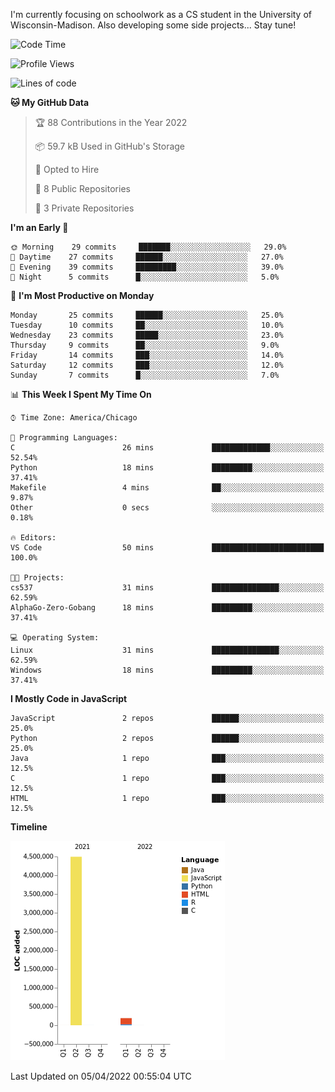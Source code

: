 

I'm currently focusing on schoolwork as a CS student in the University of Wisconsin-Madison.
Also developing some side projects...
Stay tune!

<!--START_SECTION:waka-->
![Code Time](http://img.shields.io/badge/Code%20Time-2%20hrs%2014%20mins-blue)

![Profile Views](http://img.shields.io/badge/Profile%20Views-103-blue)

![Lines of code](https://img.shields.io/badge/From%20Hello%20World%20I%27ve%20Written-5%20Million%20lines%20of%20code-blue)

**🐱 My GitHub Data** 

> 🏆 88 Contributions in the Year 2022
 > 
> 📦 59.7 kB Used in GitHub's Storage 
 > 
> 💼 Opted to Hire
 > 
> 📜 8 Public Repositories 
 > 
> 🔑 3 Private Repositories  
 > 
**I'm an Early 🐤** 

```text
🌞 Morning    29 commits     ███████░░░░░░░░░░░░░░░░░░   29.0% 
🌆 Daytime    27 commits     ██████░░░░░░░░░░░░░░░░░░░   27.0% 
🌃 Evening    39 commits     █████████░░░░░░░░░░░░░░░░   39.0% 
🌙 Night      5 commits      █░░░░░░░░░░░░░░░░░░░░░░░░   5.0%

```
📅 **I'm Most Productive on Monday** 

```text
Monday       25 commits     ██████░░░░░░░░░░░░░░░░░░░   25.0% 
Tuesday      10 commits     ██░░░░░░░░░░░░░░░░░░░░░░░   10.0% 
Wednesday    23 commits     █████░░░░░░░░░░░░░░░░░░░░   23.0% 
Thursday     9 commits      ██░░░░░░░░░░░░░░░░░░░░░░░   9.0% 
Friday       14 commits     ███░░░░░░░░░░░░░░░░░░░░░░   14.0% 
Saturday     12 commits     ███░░░░░░░░░░░░░░░░░░░░░░   12.0% 
Sunday       7 commits      █░░░░░░░░░░░░░░░░░░░░░░░░   7.0%

```


📊 **This Week I Spent My Time On** 

```text
⌚︎ Time Zone: America/Chicago

💬 Programming Languages: 
C                        26 mins             █████████████░░░░░░░░░░░░   52.54% 
Python                   18 mins             █████████░░░░░░░░░░░░░░░░   37.41% 
Makefile                 4 mins              ██░░░░░░░░░░░░░░░░░░░░░░░   9.87% 
Other                    0 secs              ░░░░░░░░░░░░░░░░░░░░░░░░░   0.18%

🔥 Editors: 
VS Code                  50 mins             █████████████████████████   100.0%

🐱‍💻 Projects: 
cs537                    31 mins             ███████████████░░░░░░░░░░   62.59% 
AlphaGo-Zero-Gobang      18 mins             █████████░░░░░░░░░░░░░░░░   37.41%

💻 Operating System: 
Linux                    31 mins             ███████████████░░░░░░░░░░   62.59% 
Windows                  18 mins             █████████░░░░░░░░░░░░░░░░   37.41%

```

**I Mostly Code in JavaScript** 

```text
JavaScript               2 repos             ██████░░░░░░░░░░░░░░░░░░░   25.0% 
Python                   2 repos             ██████░░░░░░░░░░░░░░░░░░░   25.0% 
Java                     1 repo              ███░░░░░░░░░░░░░░░░░░░░░░   12.5% 
C                        1 repo              ███░░░░░░░░░░░░░░░░░░░░░░   12.5% 
HTML                     1 repo              ███░░░░░░░░░░░░░░░░░░░░░░   12.5%

```


**Timeline**

![Chart not found](https://raw.githubusercontent.com/Slijeff/Slijeff/main/charts/bar_graph.png) 


 Last Updated on 05/04/2022 00:55:04 UTC
<!--END_SECTION:waka-->

